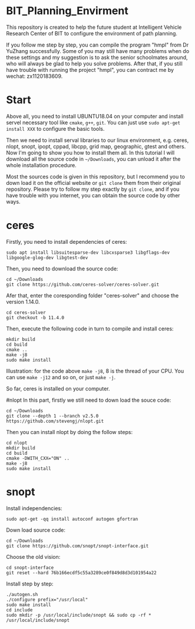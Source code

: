 # BIT_Planning_Envirment
This repository is created to help the future student at Intelligent Vehicle Research Center of BIT to configure the environment of path planning.

If you follow me step by step, you can compile the program "hmpl" from Dr YuZhang successfully. Some of you may still have many problems when do these settings and my suggestion is to ask the senior schoolmates around, who will always be glad to help you solve problems. After that, if you still have trouble with running the project "hmpl", you can contract me by wechat: zx1120183609.

# Start
Above all, you need to install UBUNTU18.04 on your computer and install servel necessary tool like `cmake`, `g++`, `git`. You can just use `sudo apt-get install XXX` to configure the basic tools.

Then we need to install serval libraries to our linux environment, e.g. ceres, nlopt, snopt, ipopt, cppad, libcpp, grid map, geographic, gtest and others. Now I'm going to show you how to install them all. In this tutorial I will download all the source code in `~/Downloads`, you can unload it after the whole installation procedure.

Most the sources code is given in this repository, but I recommend you to down load it on the official website or `git clone` them from their original repository. Please try to follow my step exactly by `git clone`, and if you have trouble with you internet, you can obtain the source code by other ways.

# ceres
Firstly, you need to install dependencies of ceres:
```
sudo apt install libsuitesparse-dev libcxsparse3 libgflags-dev libgoogle-glog-dev libgtest-dev
```
Then, you need to download the source code:
```
cd ~/Downloads
git clone https://github.com/ceres-solver/ceres-solver.git
```
Afer that, enter the coresponding folder "ceres-solver" and choose the version 1.14.0.
```
cd ceres-solver
git checkout -b 11.4.0
```
Then, execute the following code in turn to compile and install ceres:
```
mkdir build
cd build
cmake ..        
make -j8
sudo make install
```

Illustration: for the code above `make -j8`, 8 is the thread of your CPU. You can use `make -j12` and so on, or just `make -j`.

So far, ceres is installed on your computer.

#nlopt
In this part, firstly we still need to down load the souce code:
```
cd ~/Downloads
git clone --depth 1 --branch v2.5.0 https://github.com/stevengj/nlopt.git
```
Then you can install nlopt by doing the follow steps:
```
cd nlopt
mkdir build
cd build
cmake -DWITH_CXX="ON" ..
make -j8
sudo make install
```

# snopt
Install independencies:
```
sudo apt-get -qq install autoconf autogen gfortran
```
Down load source code:
```
cd ~/Downloads
git clone https://github.com/snopt/snopt-interface.git
```
Choose the old vision:
```
cd snopt-interface
git reset --hard 76b166ecdf5c55a3289ce0f849d8d3d101954a22
```
Install step by step:
```
./autogen.sh
./configure prefix="/usr/local"
sudo make install
cd include
sudo mkdir -p /usr/local/include/snopt && sudo cp -rf * /usr/local/include/snopt
```















